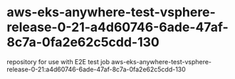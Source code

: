 # aws-eks-anywhere-test-vsphere-release-0-21-a4d60746-6ade-47af-8c7a-0fa2e62c5cdd-130
repository for use with E2E test job aws-eks-anywhere-test-vsphere-release-0-21:a4d60746-6ade-47af-8c7a-0fa2e62c5cdd-130
